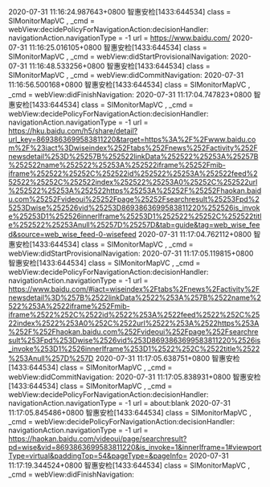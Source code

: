 2020-07-31 11:16:24.987643+0800 智惠安检[1433:644534] class = SIMonitorMapVC , _cmd = webView:decidePolicyForNavigationAction:decisionHandler: navigationAction.navigationType = -1 url = https://www.baidu.com/
2020-07-31 11:16:25.016105+0800 智惠安检[1433:644534] class = SIMonitorMapVC , _cmd = webView:didStartProvisionalNavigation:
2020-07-31 11:16:48.533256+0800 智惠安检[1433:644534] class = SIMonitorMapVC , _cmd = webView:didCommitNavigation:
2020-07-31 11:16:56.500168+0800 智惠安检[1433:644534] class = SIMonitorMapVC , _cmd = webView:didFinishNavigation:
2020-07-31 11:17:04.747823+0800 智惠安检[1433:644534] class = SIMonitorMapVC , _cmd = webView:decidePolicyForNavigationAction:decisionHandler: navigationAction.navigationType = -1 url = https://hku.baidu.com/h5/share/detail?url_key=8693863699583811220&target=https%3A%2F%2Fwww.baidu.com%2F%23iact%3Dwiseindex%252Ftabs%252Fnews%252Factivity%252Fnewsdetail%253D%25257B%252522linkData%252522%25253A%25257B%252522name%252522%25253A%252522iframe%25252Fmib-iframe%252522%25252C%252522id%252522%25253A%252522feed%252522%25252C%252522index%252522%25253A0%25252C%252522url%252522%25253A%252522https%25253A%25252F%25252Fhaokan.baidu.com%25252Fvideoui%25252Fpage%25252Fsearchresult%25253Fpd%25253Dwise%252526vid%25253D8693863699583811220%252526is_invoke%25253D1%252526innerIframe%25253D1%252522%25252C%252522title%252522%25253Anull%25257D%25257D&tab=guide&tag=web_wise_feed&source=web_wise_feed-0-wisefeed
2020-07-31 11:17:04.762112+0800 智惠安检[1433:644534] class = SIMonitorMapVC , _cmd = webView:didStartProvisionalNavigation:
2020-07-31 11:17:05.119815+0800 智惠安检[1433:644534] class = SIMonitorMapVC , _cmd = webView:decidePolicyForNavigationAction:decisionHandler: navigationAction.navigationType = -1 url = https://www.baidu.com/#iact=wiseindex%2Ftabs%2Fnews%2Factivity%2Fnewsdetail%3D%257B%2522linkData%2522%253A%257B%2522name%2522%253A%2522iframe%252Fmib-iframe%2522%252C%2522id%2522%253A%2522feed%2522%252C%2522index%2522%253A0%252C%2522url%2522%253A%2522https%253A%252F%252Fhaokan.baidu.com%252Fvideoui%252Fpage%252Fsearchresult%253Fpd%253Dwise%2526vid%253D8693863699583811220%2526is_invoke%253D1%2526innerIframe%253D1%2522%252C%2522title%2522%253Anull%257D%257D
2020-07-31 11:17:05.638751+0800 智惠安检[1433:644534] class = SIMonitorMapVC , _cmd = webView:didCommitNavigation:
2020-07-31 11:17:05.838931+0800 智惠安检[1433:644534] class = SIMonitorMapVC , _cmd = webView:decidePolicyForNavigationAction:decisionHandler: navigationAction.navigationType = -1 url = about:blank
2020-07-31 11:17:05.845486+0800 智惠安检[1433:644534] class = SIMonitorMapVC , _cmd = webView:decidePolicyForNavigationAction:decisionHandler: navigationAction.navigationType = -1 url = https://haokan.baidu.com/videoui/page/searchresult?pd=wise&vid=8693863699583811220&is_invoke=1&innerIframe=1#viewportType=virtual&paddingTop=54&pageType=&pageInfo=
2020-07-31 11:17:19.344524+0800 智惠安检[1433:644534] class = SIMonitorMapVC , _cmd = webView:didFinishNavigation:
